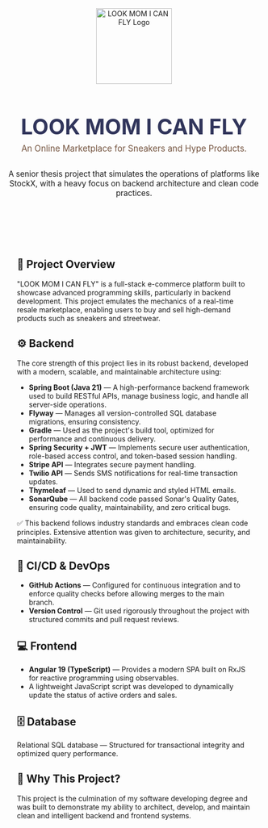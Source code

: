 <div align="center">
  <img src="https://via.placeholder.com/150x150/31355B/F8C1E1?text=LMICF" alt="LOOK MOM I CAN FLY Logo" width="150" height="150">
  <h1 style="font-size: 3em; color: #31355B; text-transform: uppercase; margin-bottom: 0;">LOOK MOM I CAN FLY</h1>
  <p style="font-size: 1.2em; color: #755540; margin-top: 0.5em;">An Online Marketplace for Sneakers and Hype Products.</p>
</div>

<p style="font-size: 1.1em; text-align: center; margin: 2em 0;">
  A senior thesis project that simulates the operations of platforms like StockX, with a heavy focus on backend architecture and clean code practices.
</p>

<div class="create-ask-container" style="max-width: 1200px; margin: 70px auto 0 auto; padding: 20px; min-height: 530px;">

## 🧠 Project Overview

"LOOK MOM I CAN FLY" is a full-stack e-commerce platform built to showcase advanced programming skills, particularly in backend development. This project emulates the mechanics of a real-time resale marketplace, enabling users to buy and sell high-demand products such as sneakers and streetwear.

## ⚙️ Backend

The core strength of this project lies in its robust backend, developed with a modern, scalable, and maintainable architecture using:

- **Spring Boot (Java 21)** — A high-performance backend framework used to build RESTful APIs, manage business logic, and handle all server-side operations.
- **Flyway** — Manages all version-controlled SQL database migrations, ensuring consistency.
- **Gradle** — Used as the project's build tool, optimized for performance and continuous delivery.
- **Spring Security + JWT** — Implements secure user authentication, role-based access control, and token-based session handling.
- **Stripe API** — Integrates secure payment handling.
- **Twilio API** — Sends SMS notifications for real-time transaction updates.
- **Thymeleaf** — Used to send dynamic and styled HTML emails.
- **SonarQube** — All backend code passed Sonar's Quality Gates, ensuring code quality, maintainability, and zero critical bugs.

✅ This backend follows industry standards and embraces clean code principles. Extensive attention was given to architecture, security, and maintainability.

## 🔁 CI/CD & DevOps

- **GitHub Actions** — Configured for continuous integration and to enforce quality checks before allowing merges to the main branch.
- **Version Control** — Git used rigorously throughout the project with structured commits and pull request reviews.

## 💻 Frontend

- **Angular 19 (TypeScript)** — Provides a modern SPA built on RxJS for reactive programming using observables.
- A lightweight JavaScript script was developed to dynamically update the status of active orders and sales.

## 🗄️ Database

Relational SQL database — Structured for transactional integrity and optimized query performance.

## 📌 Why This Project?

This project is the culmination of my software developing degree and was built to demonstrate my ability to architect, develop, and maintain clean and intelligent backend and frontend systems.

</div>

<style>
  .create-ask-container {
    max-width: 1200px;
    margin: 70px auto 0 auto;
    padding: 20px;
    min-height: 530px;
  }
  
  .product-header {
    display: flex;
    justify-content: space-between;
    align-items: center;
    margin-bottom: 20px;
  }
  
  .product-header h1 {
    font-size: 24px;
    font-weight: 600;
    color: #212121;
    text-transform: uppercase;
    margin: 0;
  }
  
  .size-label {
    font-size: 16px;
    color: #755540;
    font-weight: 500;
  }
  
  .ask-content {
    display: flex;
    gap: 40px;
  }
  
  .product-image-container {
    margin-top: 20px;
    margin-left: 60px;
    flex: 0 0 55%; 
    max-width: 60%; 
    margin-right: 5%; 
    padding-left: 0;
  }
  
  .product-image {
    width: 100%;
    height: auto;
    object-fit: contain;
    max-height: 500px; 
    margin-left: -10%; 
  }
  
  .ask-form-container {
    flex: 1;
    max-width: 500px;
    margin-top: -10px;
  }
  
  .form-group {
    margin-bottom: 10px;
  }
  
  .form-group label {
    display: block;
    font-size: 14px;
    color: #755540;
    margin-bottom: 8px;
    font-weight: 500;
    text-transform: uppercase;
  }
  
  .form-group input,
  .form-group select {
    width: 100%;
    padding: 12px 15px;
    border: 1px solid #f5f5f5;
    border-radius: 4px;
    font-size: 16px;
    transition: border-color 0.3s;
  }
  
  .form-group input:focus,
  .form-group select:focus {
    outline: none;
    border-color: #755540;
  }
  
  .price-info {
    margin: 5px 0;
    padding: 8px;
    background-color: #f5f5f5;
    border-radius: 4px;
  }
  
  .price-info-row {
    display: flex;
    justify-content: space-between;
    margin-bottom: 10px;
  }
  
  .price-info-row:last-child {
    margin-bottom: 0;
  }
  
  .user-info {
    margin: 20px 0;
  }
  
  .info-row {
    display: flex;
    justify-content: space-between;
    margin-bottom: 10px;
    padding-bottom: 15px;
    border-bottom: 1px solid #f5f5f5;
  }
  
  .info-row:last-child {
    border-bottom: none;
    margin-bottom: 0;
    padding-bottom: 0;
  }
  
  .payout-breakdown {
    margin: 15px 0;
    border-top: 1px solid #f5f5f5;
    padding-top: 15px;
  }
  
  .breakdown-row {
    display: flex;
    justify-content: space-between;
    margin-bottom: 12px;
  }
  
  .breakdown-row.total {
    font-weight: 600;
    margin-top: 20px;
    padding-top: 10px;
    border-top: 1px solid #f5f5f5;
  }
  
  .form-actions {
    margin-top: 30px;
  }
  
  .create-button {
    width: 100%;
    padding: 15px;
    background-color: #31355B;
    color: #F8C1E1;
    border: none;
    border-radius: 4px;
    font-size: 16px;
    font-weight: 500;
    cursor: pointer;
    transition: background-color 0.3s;
  }
  
  .create-button:hover {
    background-color: #414675;
  }
  
  .create-button:disabled {
    background-color: #cccccc;
    cursor: not-allowed;
  }
  
  .error-message {
    color: #ED1C24;
    font-size: 14px;
    margin-top: 15px;
    padding: 10px;
    background-color: #f5f5f5;
    border-radius: 4px;
    display: block; 
  }
  
  .error-message.show {
    display: block;
  }
  
  .loading-spinner {
    text-align: center;
    padding: 50px;
    font-size: 18px;
    color: #755540;
  }
  
  @media (max-width: 768px) {
    .ask-content {
      flex-direction: column;
    }
    
    .product-image-container,
    .ask-form-container {
      max-width: 100%;
    }
  }
</style>
